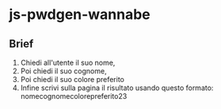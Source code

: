 # js-pwdgen-wannabe

## Brief

1. Chiedi all'utente il suo nome,
2. Poi chiedi il suo cognome,
3. Poi chiedi il suo colore preferito
4. Infine scrivi sulla pagina il risultato usando questo formato: nomecognomecolorepreferito23
